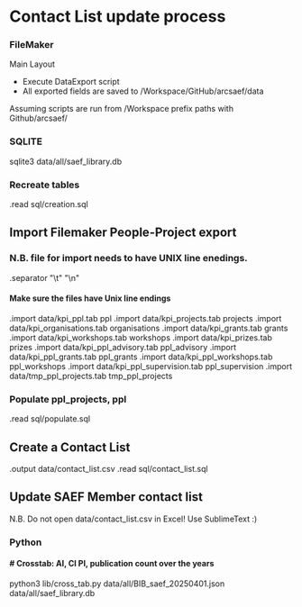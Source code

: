 # Contact List update process

### FileMaker
Main Layout

 - Execute DataExport script
 - All exported fields are saved to /Workspace/GitHub/arcsaef/data

Assuming scripts are run from /Workspace prefix paths with Github/arcsaef/

### SQLITE
sqlite3 data/all/saef_library.db

### Recreate tables
.read sql/creation.sql

## Import Filemaker People-Project export
### N.B. file for import needs to have UNIX line enedings.
.separator "\t" "\n"

#### Make sure the files have Unix line endings
.import data/kpi_ppl.tab ppl
.import data/kpi_projects.tab projects
.import data/kpi_organisations.tab organisations
.import data/kpi_grants.tab grants
.import data/kpi_workshops.tab workshops
.import data/kpi_prizes.tab prizes
.import data/kpi_ppl_advisory.tab ppl_advisory
.import data/kpi_ppl_grants.tab ppl_grants
.import data/kpi_ppl_workshops.tab ppl_workshops
.import data/kpi_ppl_supervision.tab ppl_supervision
.import data/tmp_ppl_projects.tab tmp_ppl_projects

### Populate ppl_projects, ppl
.read sql/populate.sql

## Create a Contact List
.output data/contact_list.csv
.read   sql/contact_list.sql

## Update SAEF Member contact list
N.B. Do not open data/contact_list.csv in Excel! Use SublimeText :)

### Python
#### # Crosstab: AI, CI PI, publication count over the years
python3 lib/cross_tab.py data/all/BIB_saef_20250401.json data/all/saef_library.db

